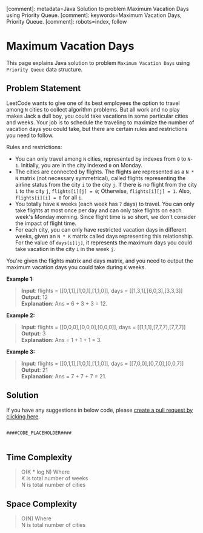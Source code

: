 [comment]: metadata=Java Solution to problem Maximum Vacation Days using Priority Queue.
[comment]: keywords=Maximum Vacation Days, Priority Queue.
[comment]: robots=index, follow


<h1>Maximum Vacation Days</h1>
<p>
This page explains Java solution to problem <code class="inline">Maximum Vacation Days</code> using <code class="inline">Priority Queue</code> data structure.
</p>


<h2 class="heading">Problem Statement</h2>
<p>
LeetCode wants to give one of its best employees the option to travel among <code class="inline">N</code> cities to collect algorithm problems. But all work and no play makes Jack a dull boy, you could take vacations in some particular cities and weeks. Your job is to schedule the traveling to maximize the number of vacation days you could take, but there are certain rules and restrictions you need to follow.
</p>
Rules and restrictions:
<ul>
<li>You can only travel among <code class="inline">N</code> cities, represented by indexes from <code class="inline">0</code> to <code class="inline">N-1</code>. Initially, you are in the city indexed <code class="inline">0</code> on Monday.</li>
<li>The cities are connected by flights. The flights are represented as a <code class="inline">N * N</code> matrix (not necessary symmetrical), called flights representing the airline status from the city <code class="inline">i</code> to the city <code class="inline">j</code>. If there is no flight from the city <code class="inline">i</code> to the city <code class="inline">j</code>, <code class="inline">flights[i][j] = 0</code>; Otherwise, <code class="inline">flights[i][j] = 1</code>. Also, <code class="inline">flights[i][i] = 0</code> for all <code class="inline">i</code>.</li>
<li>You totally have <code class="inline">K</code> weeks (each week has <code class="inline">7</code> days) to travel. You can only take flights at most once per day and can only take flights on each week's Monday morning. Since flight time is so short, we don't consider the impact of flight time.</li>
<li>For each city, you can only have restricted vacation days in different weeks, given an <code class="inline">N * K</code> matrix called days representing this relationship. For the value of <code class="inline">days[i][j]</code>, it represents the maximum days you could take vacation in the city <code class="inline">i</code> in the week <code class="inline">j</code>.</li>
</ul>
<p>
You're given the flights matrix and days matrix, and you need to output the maximum vacation days you could take during <code class="inline">K</code> weeks.
</p>

<b>Example 1:</b>
<blockquote>
<p>
<b>Input</b>: flights = [[0,1,1],[1,0,1],[1,1,0]], days = [[1,3,1],[6,0,3],[3,3,3]]<br/>
<b>Output</b>: 12<br/>
<b>Explanation</b>: Ans = 6 + 3 + 3 = 12.<br/>
</p>
</blockquote>

<b>Example 2:</b>
<blockquote>
<p>
<b>Input</b>: flights = [[0,0,0],[0,0,0],[0,0,0]], days = [[1,1,1],[7,7,7],[7,7,7]]<br/>
<b>Output</b>: 3<br/>
<b>Explanation</b>: Ans = 1 + 1 + 1 = 3.<br/>
</p>
</blockquote>

<b>Example 3:</b>
<blockquote>
<p>
<b>Input</b>: flights = [[0,1,1],[1,0,1],[1,1,0]], days = [[7,0,0],[0,7,0],[0,0,7]]<br/>
<b>Output</b>: 21<br/>
<b>Explanation</b>: Ans = 7 + 7 + 7 = 21.<br/>
</p>
</blockquote>

<h2 class="heading">Solution</h2>
If you have any suggestions in below code, please <a href="####LINK_PLACEHOLDER####" target="_blank" rel="noopener noreferrer" class="absolute">create a pull request by clicking here</a>.
<pre>
<code class="language-java">
####CODE_PLACEHOLDER####
</code>
</pre>


<h2 class="heading">Time Complexity</h2>
<blockquote>
<p>
O(K * log N) Where <br />
K is total number of weeks <br />
N is total number of cities
</p>
</blockquote>


<h2 class="heading">Space Complexity</h2>
<blockquote>
<p>
O(N) Where <br />
N is total number of cities
</p>
</blockquote>